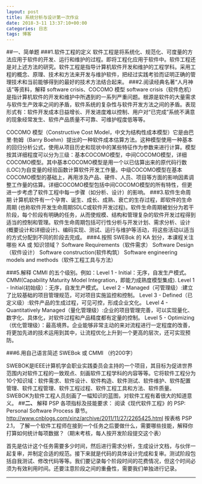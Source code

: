 ```yaml
---
layout: post
title: 系统分析与设计第一次作业
date: 2018-3-11 13:37:10+00:00
categories: 日志
tags: 博客
---
```


##一、简单题
###1.软件工程的定义
软件工程是将系统化、规范化、可度量的方法应用于软件的开发、运行和维护的过程。即将工程化应用于软件中。软件工程还是对上述方法的研究。软件工程是指导计算机软件开发和维护的工程学科。采用工程的概念、原理、技术和方法来开发与维护软件，把经过实践考验而证明正确的管理技术和当前能够得到的最好的技术方法结合起来。
###2.阅读经典名著“人月神话”等资料，解释 software crisis、COCOMO 模型
software crisis（软件危机）是指计算机软件的开发和维护中所遇到的一系列严重问题。根源是软件的大量需求与软件生产效率之间的矛盾，软件系统的复杂性与软件开发方法之间的矛盾。表现形式有：软件开发成本日益增长、开发进度难以控制、用户对“已完成”系统不满意的现象经常发生、软件产品质量不可靠、可维护程度低等等。

COCOMO 模型（Constructive Cost Model，中文为结构性成本模型）它是由巴里·勃姆（Barry Boehm）提出的一种软件成本估算方法。这种模型使用一种基本的回归分析公式，使用从项目历史和现状中的某些特征作为参数来进行计算。模型按其详细程度可以分为三级：基本COCOMO模型，中间COCOMO模型，详细COCOMO模型。其中基本COCOMO模型是用一个以已估算出来的原代码行数(LOC)为自变量的经验函数计算软件开发工作量。中级COCOMO模型在基本COCOMO模型的基础上，再用涉及产品、硬件、人员、项目等方面的影响因素调整工作量的估算。详细COCOMO模型包括中间COCOMO模型的所有特性，但更进一步考虑了软件工程中每一步骤（如分析、设计）的影响。
###3.软件生命周期
计算机软件有一个孕育、诞生、成长、成熟、衰亡的生存过程，即软件的生命周期 (也称软件开发生命周期SDLC或软件开发过程)。软件生命周期被划分为若干阶段，每个阶段有明确的任务，从而使规模、结构和管理复杂的软件开发过程得到适当的控制和管理。软件生命周期包括可行性分析与开发计划、需求分析、设计 (概要设计和详细设计)、编码实现、测试、运行与维护等活动，将这些活动以适当的方式分配到不同的阶段去完成。
###4.按照 SWEBok 的 KA 划分，本课程关注哪些 KA 或 知识领域？
Software Requirements（软件需求）
Software Design（软件设计）
Software construction(软件构筑）
Software engineering models and methods（软件工程工具与方法）

###5.解释 CMMI 的五个级别。例如：Level 1 - Initial：无序，自发生产模式。
CMMI(Capability Maturity Model Integration，即能力成熟度模型集成).
Level 1 - Initial(初始级）：无序，自发生产模式。
Level 2 - Managed（可管理级）:建立了比较基础的项目管理规范，可对项目实施监控和控制。
Level 3 - Defined（已定义级）:软件产品的生成过程，可见可控，形成企业文化。
Level 4 - Quantitatively Managed（量化管理级）:企业的项目管理完善，可以实现量化、数字化、具体化，对软件过程和产品精度都有定量的控制。
Level 5 - Optimizing（优化管理级）：最高境界。企业能够非常主动的来对流程进行一定程度的改善，将更加先进的技术运用到其中，让流程优化上升到一个更高的层次，还可实现预防。

###6.用自己语言简述 SWEBok 或 CMMI （约200字）

SWEBOK是IEEE计算机学会职业实践委员会主持的一个项目，其目标为促进世界范围内对软件工程的一致观点、刻画软件工程学科的内容等等。它将软件工程分为10个知识域：软件需求、软件设计、软件构造、软件测试、软件维护、软件配置管理、软件工程管理、软件工程过程、软件工程工具和方法、软件质量。SWEBOK为软件工程人员刻画了一幅知识的蓝图，对软件工程有着很大的知道意义。
##**二、**
解释 PSP 各项指标及技能要求：
阅读《现代软件工程》的 PSP: Personal Software Process 章节。
http://www.cnblogs.com/xinz/archive/2011/11/27/2265425.html
按表格 PSP 2.1， 了解一个软件工程师在接到一个任务之后要做什么，需要哪些技能，解释你打算如何统计每项数据？（期末考核，每人按开发阶段提交这个表）

首先是估计这个任务需要多少时间，然后进行需求分析，生成设计文档，与伙伴一起复审，并制定合适的规范。接下来就是代码的具体设计完成和复审。测试阶段包括自我测试、修改代码等等。我们要记录每个阶段时间的花费情况，但这个时间必须为有效利用时间。还要注意阶段之间的重叠性，需要我们单独进行记录。

----
